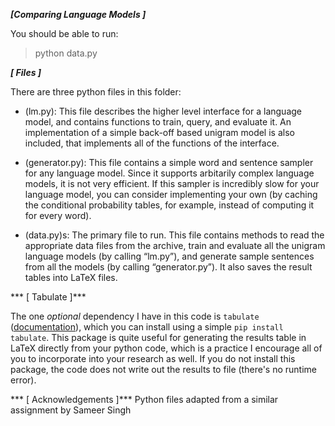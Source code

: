 ***[Comparing Language Models ]***

You should be able to run:
 > python data.py

***[ Files ]***

There are three python files in this folder:

- (lm.py): This file describes the higher level interface for a language model, and contains functions to train, query, and evaluate it. An implementation of a simple back-off based unigram model is also included, that implements all of the functions
of the interface.

- (generator.py): This file contains a simple word and sentence sampler for any language model. Since it supports arbitarily complex language models, it is not very efficient. If this sampler is incredibly slow for your language model, you can consider implementing your own (by caching the conditional probability tables, for example, instead of computing it for every word).

-  (data.py)s: The primary file to run. This file contains methods to read the appropriate data files from the archive, train and evaluate all the unigram language models (by calling “lm.py”), and generate sample sentences from all the models (by calling  “generator.py”). It also saves the result tables into LaTeX files.

*** [ Tabulate ]***

The one *optional* dependency I have in this code is `tabulate` ([documentation](https://pypi.python.org/pypi/tabulate)), which you can install using a simple `pip install tabulate`.
This package is quite useful for generating the results table in LaTeX directly from your python code, which is a practice I encourage all of you to incorporate into your research as well.
If you do not install this package, the code does not write out the results to file (there's no runtime error).


*** [ Acknowledgements ]***
Python files adapted from a similar assignment by Sameer Singh
